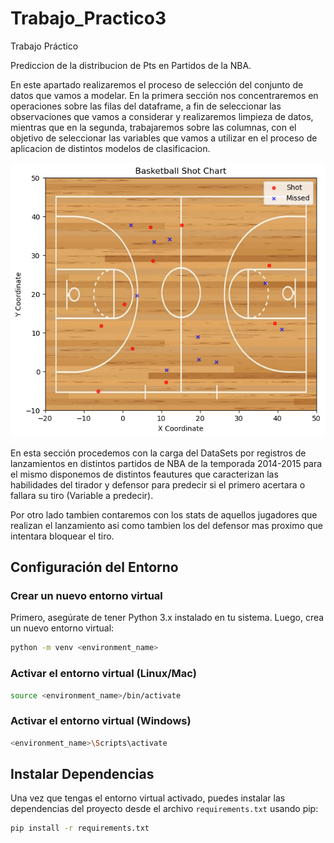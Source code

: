 # Trabajo_Practico3
Trabajo Práctico

Prediccion de la distribucion de Pts en Partidos de la NBA.

En este apartado realizaremos el proceso de selección del conjunto de datos que vamos a modelar. En la primera sección nos concentraremos en operaciones sobre las filas del dataframe, a fin de seleccionar las observaciones que vamos a considerar y realizaremos limpieza de datos, mientras que en la segunda, trabajaremos sobre las columnas, con el objetivo de seleccionar las variables que vamos a utilizar en el proceso de aplicacion de distintos modelos de clasificacion.

![](/Court.png?raw=true "")

En esta sección procedemos con la carga del DataSets por registros de lanzamientos en distintos partidos de NBA de la temporada 2014-2015 para el mismo disponemos de distintos feautures que caracterizan las habilidades del tirador y defensor para predecir si el primero acertara o fallara su tiro (Variable a predecir).

Por otro lado tambien contaremos con los stats de aquellos jugadores que realizan el lanzamiento asi como tambien los del defensor mas proximo que intentara bloquear el tiro.

## Configuración del Entorno

### Crear un nuevo entorno virtual

Primero, asegúrate de tener Python 3.x instalado en tu sistema. Luego, crea un nuevo entorno virtual:

```bash
python -m venv <environment_name>
```

### Activar el entorno virtual (Linux/Mac)

```bash
source <environment_name>/bin/activate
```

### Activar el entorno virtual (Windows)

```bash
<environment_name>\Scripts\activate
```

## Instalar Dependencias

Una vez que tengas el entorno virtual activado, puedes instalar las dependencias del proyecto desde el archivo `requirements.txt` usando pip:

```bash
pip install -r requirements.txt
```
